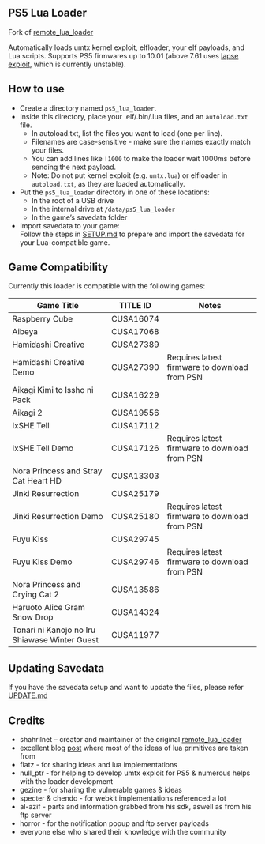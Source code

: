 
## PS5 Lua Loader

Fork of [remote_lua_loader](https://github.com/shahrilnet/remote_lua_loader)

Automatically loads umtx kernel exploit, elfloader, your elf payloads, and Lua scripts.
Supports PS5 firmwares up to 10.01 (above 7.61 uses [lapse exploit](https://github.com/shahrilnet/remote_lua_loader/blob/main/payloads/lapse.lua), which is currently unstable).

## How to use
* Create a directory named `ps5_lua_loader`.
* Inside this directory, place your .elf/.bin/.lua files, and an `autoload.txt` file.
    * In autoload.txt, list the files you want to load (one per line).
    * Filenames are case-sensitive - make sure the names exactly match your files.
    * You can add lines like `!1000` to make the loader wait 1000ms before sending the next payload.
    * Note: Do not put kernel exploit (e.g. `umtx.lua`) or elfloader in `autoload.txt`, as they are loaded automatically.
* Put the `ps5_lua_loader` directory in one of these locations:
    * In the root of a USB drive
    * In the internal drive at `/data/ps5_lua_loader`
    * In the game’s savedata folder
* Import savedata to your game:  
  Follow the steps in [SETUP.md](SETUP.md) to prepare and import the savedata for your Lua-compatible game.
   

## Game Compatibility

Currently this loader is compatible with the following games:
  
| Game Title                                     | TITLE ID   | Notes                                            |
|------------------------------------------------|------------|--------------------------------------------------|
| Raspberry Cube                                 | CUSA16074  |                                                  |
| Aibeya                                         | CUSA17068  |                                                  |
| Hamidashi Creative                             | CUSA27389  |                                                  |
| Hamidashi Creative Demo                        | CUSA27390  | Requires latest firmware to download from PSN    |
| Aikagi Kimi to Issho ni Pack                   | CUSA16229  |                                                  |
| Aikagi 2                                       | CUSA19556  |                                                  |
| IxSHE Tell                                     | CUSA17112  |                                                  |
| IxSHE Tell Demo                                | CUSA17126  | Requires latest firmware to download from PSN    |
| Nora Princess and Stray Cat Heart HD           | CUSA13303  |                                                  |
| Jinki Resurrection                             | CUSA25179  |                                                  |
| Jinki Resurrection Demo                        | CUSA25180  | Requires latest firmware to download from PSN    |
| Fuyu Kiss                                      | CUSA29745  |                                                  |
| Fuyu Kiss Demo                                 | CUSA29746  | Requires latest firmware to download from PSN    |
| Nora Princess and Crying Cat 2                 | CUSA13586  |                                                  |
| Haruoto Alice Gram Snow Drop                   | CUSA14324  |                                                  |
| Tonari ni Kanojo no Iru Shiawase Winter Guest  | CUSA11977  |                                                  |


## Updating Savedata

If you have the savedata setup and want to update the files, please refer [UPDATE.md](UPDATE.md)


## Credits

* shahrilnet – creator and maintainer of the original [remote_lua_loader](https://github.com/shahrilnet/remote_lua_loader)
* excellent blog [post](https://memorycorruption.net/posts/rce-lua-factorio/) where most of the ideas of lua primitives are taken from 
* flatz - for sharing ideas and lua implementations
* null_ptr - for helping to develop umtx exploit for PS5 & numerous helps with the loader development
* gezine - for sharing the vulnerable games & ideas
* specter & chendo - for webkit implementations referenced a lot
* al-azif - parts and information grabbed from his sdk, aswell as from his ftp server
* horror - for the notification popup and ftp server payloads
* everyone else who shared their knowledge with the community

